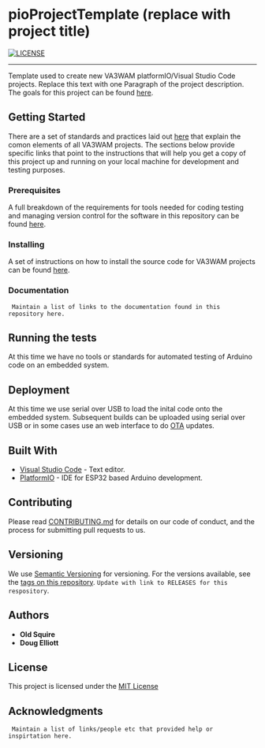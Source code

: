 # pioProjectTemplate (replace with project title)

[![LICENSE](https://img.shields.io/badge/license-MIT-lightgrey.svg)](https://raw.githubusercontent.com/mmistakes/minimal-mistakes/master/LICENSE)

---

Template used to create new VA3WAM platformIO/Visual Studio Code projects. Replace this text with one Paragraph of the project description. The goals for this project can be found [here](goals.md).

## Getting Started

There are a set of standards and practices laid out [here](https://va3wam.github.io/) that explain the comon elements of all VA3WAM projects. The sections below provide specific links that point to the instructions that will help you get a copy of this project up and running on your local machine for development and testing purposes. 

### Prerequisites

A full breakdown of the requirements for tools needed for coding testing and managing version control for the software in this repository can be found [here](https://va3wam.github.io/software/).

### Installing

A set of instructions on how to install the source code for VA3WAM projects can be found [here](https://va3wam.github.io/versionControl/). 

### Documentation

``` Maintain a list of links to the documentation found in this repository here.```

## Running the tests

At this time we have no tools or standards for automated testing of Arduino code on an embedded system. 

## Deployment

At this time we use serial over USB to load the inital code onto the embedded system. Subsequent builds can be uploaded using serial over USB or in some cases use an web interface to do [OTA](https://en.wikipedia.org/wiki/Over-the-air_programming) updates.

## Built With

  - [Visual Studio Code](https://code.visualstudio.com/) - Text editor.
  - [PlatformIO](https://platformio.org/) - IDE for ESP32 based Arduino development.

## Contributing

Please read [CONTRIBUTING.md](contributing.md) for details on our code
of conduct, and the process for submitting pull requests to us.

## Versioning

We use [Semantic Versioning](http://semver.org/) for versioning. For the versions
available, see the [tags on this
repository](https://github.com/va3wam/pioProjectTemplate/releases). ```Update with link to RELEASES for this respository```.

## Authors

  - **Old Squire**
  - **Doug Elliott**

## License

This project is licensed under the [MIT License](license.md)

## Acknowledgments

``` Maintain a list of links/people etc that provided help or inspirtation here.``` 

